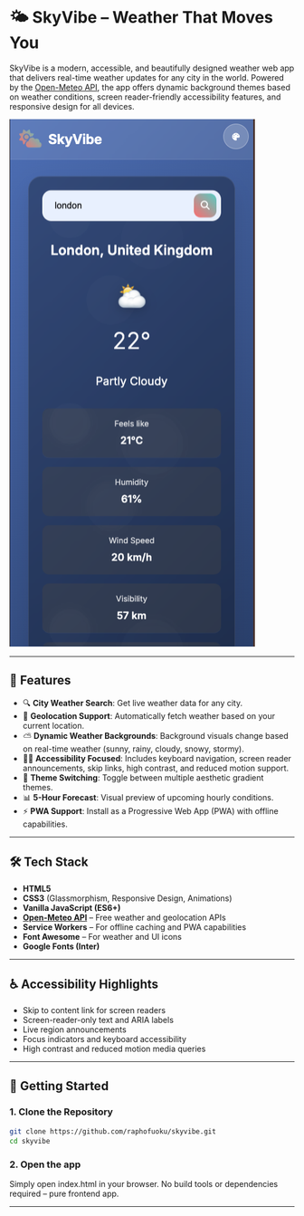 # 🌤️ SkyVibe – Weather That Moves You

SkyVibe is a modern, accessible, and beautifully designed weather web app that delivers real-time weather updates for any city in the world. Powered by the [Open-Meteo API](https://open-meteo.com/), the app offers dynamic background themes based on weather conditions, screen reader-friendly accessibility features, and responsive design for all devices.

![SkyVibe Screenshot](/img/skyvibe%20screenshot.png)

---

## 🌟 Features

- 🔍 **City Weather Search**: Get live weather data for any city.
- 📍 **Geolocation Support**: Automatically fetch weather based on your current location.
- ⛅ **Dynamic Weather Backgrounds**: Background visuals change based on real-time weather (sunny, rainy, cloudy, snowy, stormy).
- 🧑‍🦯 **Accessibility Focused**: Includes keyboard navigation, screen reader announcements, skip links, high contrast, and reduced motion support.
- 🎨 **Theme Switching**: Toggle between multiple aesthetic gradient themes.
- 📊 **5-Hour Forecast**: Visual preview of upcoming hourly conditions.
- ⚡ **PWA Support**: Install as a Progressive Web App (PWA) with offline capabilities.

---

## 🛠️ Tech Stack

- **HTML5**
- **CSS3** (Glassmorphism, Responsive Design, Animations)
- **Vanilla JavaScript (ES6+)**
- **[Open-Meteo API](https://open-meteo.com/)** – Free weather and geolocation APIs
- **Service Workers** – For offline caching and PWA capabilities
- **Font Awesome** – For weather and UI icons
- **Google Fonts (Inter)**

---

## ♿ Accessibility Highlights

- Skip to content link for screen readers
- Screen-reader-only text and ARIA labels
- Live region announcements
- Focus indicators and keyboard accessibility
- High contrast and reduced motion media queries

---

## 🚀 Getting Started

### 1. Clone the Repository

```bash
git clone https://github.com/raphofuoku/skyvibe.git
cd skyvibe
```

### 2. Open the app

Simply open index.html in your browser.
No build tools or dependencies required – pure frontend app.

---
